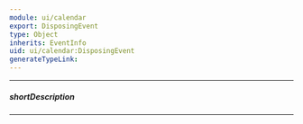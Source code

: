 ```yaml
---
module: ui/calendar
export: DisposingEvent
type: Object
inherits: EventInfo
uid: ui/calendar:DisposingEvent
generateTypeLink: 
---
```

---
##### shortDescription
<!-- Description goes here -->

---
<!-- Description goes here -->